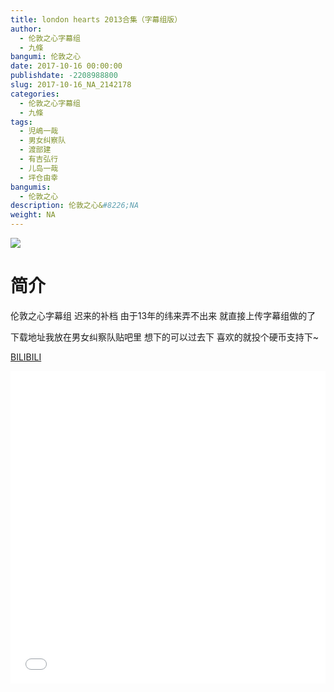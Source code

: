 ```yaml
---
title: london hearts 2013合集（字幕组版）
author: 
  - 伦敦之心字幕组
  - 九條
bangumi: 伦敦之心
date: 2017-10-16 00:00:00
publishdate: -2208988800
slug: 2017-10-16_NA_2142178
categories: 
  - 伦敦之心字幕组
  - 九條
tags: 
  - 児嶋一哉
  - 男女纠察队
  - 渡部建
  - 有吉弘行
  - 儿岛一哉
  - 坪仓由幸
bangumis: 
  - 伦敦之心
description: 伦敦之心&#8226;NA
weight: NA
---
```


![](https://i.imgur.com/AjsYvDI.jpg)

# 简介  
伦敦之心字幕组 迟来的补档 由于13年的纬来弄不出来 就直接上传字幕组做的了 


下载地址我放在男女纠察队贴吧里 想下的可以过去下 喜欢的就投个硬币支持下~ 

  [BILIBILI](https://www.bilibili.com/video/av2142178/)


<div class="vcontainer">  <iframe class='video' src="//www.bilibili.com/html/html5player.html?cid=3329031&aid=2142178" width="100%" height="500" frameborder="0" allowfullscreen="allowfullscreen"></iframe></div>
